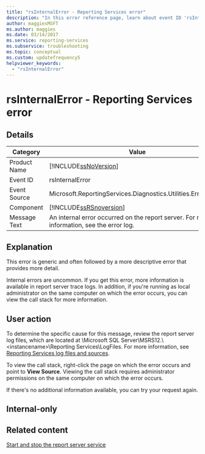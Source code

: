```yaml
---
title: "rsInternalError - Reporting Services error"
description: "In this error reference page, learn about event ID 'rsInternalError': An internal error occurred on the report server. For more information, see the error log."
author: maggiesMSFT
ms.author: maggies
ms.date: 03/14/2017
ms.service: reporting-services
ms.subservice: troubleshooting
ms.topic: conceptual
ms.custom: updatefrequency5
helpviewer_keywords:
  - "rsInternalError"
---
```

# rsInternalError - Reporting Services error
    
## Details  
  
|Category|Value|  
|-|-|  
|Product Name|[!INCLUDE[ssNoVersion](../../includes/ssnoversion-md.md)]|  
|Event ID|rsInternalError|  
|Event Source|Microsoft.ReportingServices.Diagnostics.Utilities.ErrorStrings|  
|Component|[!INCLUDE[ssRSnoversion](../../includes/ssrsnoversion-md.md)]|  
|Message Text|An internal error occurred on the report server. For more information, see the error log.|  
  
## Explanation  
 This error is generic and often followed by a more descriptive error that provides more detail.  
  
 Internal errors are uncommon. If you get this error, more information is available in report server trace logs. In addition, if you're running as local administrator on the same computer on which the error occurs, you can view the call stack for more information.  
  
## User action  
 To determine the specific cause for this message, review the report server log files, which are located at \Microsoft SQL Server\MSRS12.\\&lt;instancename&gt;\Reporting Services\LogFiles. For more information, see [Reporting Services log files and sources](../../reporting-services/report-server/reporting-services-log-files-and-sources.md).  
  
 To view the call stack, right-click the page on which the error occurs and point to **View Source**. Viewing the call stack requires administrator permissions on the same computer on which the error occurs.  
  
 If there's no additional information available, you can try your request again.  
  
## Internal-only  
  
## Related content  
 [Start and stop the report server service](../../reporting-services/report-server/start-and-stop-the-report-server-service.md)  
  
  
